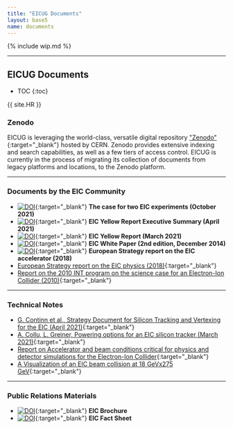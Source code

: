 ```yaml
---
title: "EICUG Documents"
layout: base5
name: documents
---
```


{% include wip.md %}

---
<h2>EICUG Documents</h2>

* TOC
{:toc}

{{ site.HR }}

### Zenodo

EICUG is leveraging the world-class, versatile digital repository ["Zenodo"](https://zenodo.org/communities/eicug/){:target="_blank"} hosted by CERN.
Zenodo provides extensive indexing and search capabilities, as well as a few tiers of access control. EICUG is currently in the process of migrating
its collection of documents from legacy platforms and locations, to the Zenodo platform.

---

### Documents by the EIC Community

* [![DOI](https://zenodo.org/badge/DOI/10.5281/zenodo.6422182.svg)](https://doi.org/10.5281/zenodo.6422182){:target="_blank"} __The case for two EIC experiments (October 2021)__
* [![DOI](https://zenodo.org/badge/DOI/10.5281/zenodo.6422198.svg)](https://doi.org/10.5281/zenodo.6422198){:target="_blank"} __EIC Yellow Report Executive Summary (April 2021)__
* [![DOI](https://zenodo.org/badge/DOI/10.5281/zenodo.6423305.svg)](https://doi.org/10.5281/zenodo.6423305){:target="_blank"} __EIC Yellow Report (March 2021)__
* [![DOI](https://zenodo.org/badge/DOI/10.5281/zenodo.6423359.svg)](https://doi.org/10.5281/zenodo.6423359){:target="_blank"} __EIC White Paper (2nd edition, December 2014)__
* [![DOI](https://zenodo.org/badge/DOI/10.5281/zenodo.6425966.svg)](https://doi.org/10.5281/zenodo.6425966){:target="_blank"} __European Strategy report on the EIC accelerator (2018)__
* [European Strategy report on the EIC physics (2018)](http://www.eicug.org/web/sites/default/files/EICdocumentforESPPU.pdf){:target="_blank"}
* [Report on the 2010 INT program on the science case for an Electron-Ion Collider (2010)](https://arxiv.org/pdf/1108.1713){:target="_blank"}

---


### Technical Notes

* [G. Continn et al., Strategy Document for Silicon Tracking and Vertexing for the EIC (April 2021)](https://www.eicug.org/web/sites/default/files/2021_04_26_silicon_tracking_strategy.pdf){:target="_blank"}
* [A. Collu, L. Greiner, Powering options for an EIC silicon tracker (March 2021)](https://www.eicug.org/web/sites/default/files/Powering-options-for-an-EIC-silicon-tracker.pdf){:target="_blank"}
* [Report on Accelerator and beam conditions critical for physics and detector simulations for the Electron-Ion Collider](http://www.eicug.org/web/sites/default/files/Accelerator_and_beam_conditions_critical_for_EIC_simulations.pdf){:target="_blank"}
* [A Visualization of an EIC beam collision at 18 GeVx275 GeV](https://www.dropbox.com/s/g7t06wlk34frpn8/ep-18x275-Tab3p3.mp4){:target="_blank"}

---


### Public Relations Materials
* [![DOI](https://zenodo.org/badge/DOI/10.5281/zenodo.6392196.svg)](https://doi.org/10.5281/zenodo.6392196){:target="_blank"} __EIC Brochure__
* [![DOI](https://zenodo.org/badge/DOI/10.5281/zenodo.6392213.svg)](https://doi.org/10.5281/zenodo.6392213){:target="_blank"} __EIC Fact Sheet__



